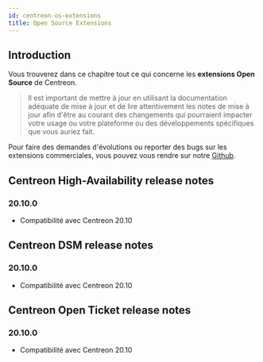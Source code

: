 ```yaml
---
id: centreon-os-extensions
title: Open Source Extensions
---
```


## Introduction

Vous trouverez dans ce chapitre tout ce qui concerne les **extensions
Open Source** de Centreon.

> Il est important de mettre à jour en utilisant la documentation adéquate de
> mise à jour et de lire attentivement les notes de mise à jour afin d'être au
> courant des changements qui pourraient impacter votre usage ou votre plateforme
> ou des développements spécifiques que vous auriez fait.

Pour faire des demandes d'évolutions ou reporter des bugs sur les extensions
commerciales, vous pouvez vous rendre sur notre
[Github](https://github.com/centreon/centreon/issues/new/choose).

## Centreon High-Availability release notes

### 20.10.0

- Compatibilité avec Centreon 20.10

## Centreon DSM release notes

### 20.10.0

- Compatibilité avec Centreon 20.10

## Centreon Open Ticket release notes

### 20.10.0

- Compatibilité avec Centreon 20.10
